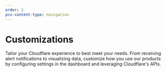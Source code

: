 ```yaml
---
order: 2
pcx-content-type: navigation
---
```


# Customizations

Tailor your Cloudflare experience to best meet your needs. From receiving alert notifications to visualizing data, customize how you use our products by configuring settings in the dashboard and leveraging Cloudflare's APIs.

<DirectoryListing path="/fundamentals/customizations"/>
